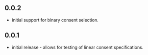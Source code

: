 ## 0.0.2

* initial support for binary consent selection.

## 0.0.1

* initial release - allows for testing of linear consent specifications.
